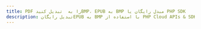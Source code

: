 ---title: PDF را به  تبدیل کنیدBMP، EPUB به BMP مبدل رایگان یا PHP SDKdescription: تبدیل رایگانEPUB به BMP با استفاده از PHP Cloud APIs & SDK همچنین اسناد PDF را در Cloud ایجاد، ویرایش و رندر کنید.---